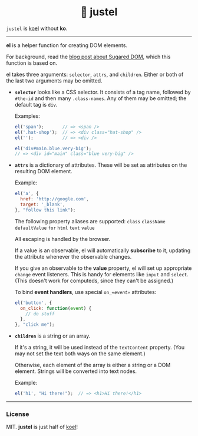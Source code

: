 <h1 align='center'> 🤹 justel </h1>

`justel` is [koel](https://github.com/tjvr/koel) without **ko**.

---

**el** is a helper function for creating DOM elements.

For background, read the [blog post about Sugared DOM](http://blog.fastmail.com/2012/02/20/building-the-new-ajax-mail-ui-part-2-better-than-templates-building-highly-dynamic-web-pages/), which this function is based on.

el takes three arguments: `selector`, `attrs`, and `children`. Either or both
of the last two arguments may be omitted.

  - **`selector`** looks like a CSS selector. It consists of a tag name,
    followed by `#the-id` and then many `.class-names`. Any of them may
    be omitted; the default tag is `div`.

    Examples:

    ```js
    el('span');       // => <span />
    el('.hat-shop');  // => <div class="hat-shop" />
    el('');           // => <div />

    el('div#main.blue.very-big');
    // => <div id="main" class="blue very-big" />
    ```

  - **`attrs`** is a dictionary of attributes. These will be set as attributes
    on the resulting DOM element.

    Example:

    ```js
    el('a', {
      href: 'http://google.com',
      target: '_blank',
    }, "follow this link");
    ```

    The following property aliases are supported: `class` `className`
    `defaultValue` `for` `html` `text` `value`

    All escaping is handled by the browser.

    If a value is an observable, el will automatically **subscribe** to it,
    updating the attribute whenever the observable changes.

    If you give an observable to the **value** property, el will set up
    appropriate `change` event listeners. This is handy for elements like
    `input` and `select`. (This doesn't work for computeds, since they can't be
    assigned.)

    To bind **event handlers**, use special <code>on_*«event»*</code>
    attributes:

    ```js
    el('button', {
      on_click: function(event) {
        // do stuff
      },
    }, "click me");
    ```

  - **`children`** is a string or an array.

    If it's a string, it will be used instead of the `textContent` property.
    (You may not set the text both ways on the same element.)

    Otherwise, each element of the array is either a string or a DOM element.
    Strings will be converted into text nodes.

    Example:

    ```js
    el('h1', "Hi there!");  // => <h1>Hi there!</h1>
    ```

-------------------------------------------------------------------------------

### License

MIT. **justel** is just half of [koel](https://github.com/tjvr/koel)!

